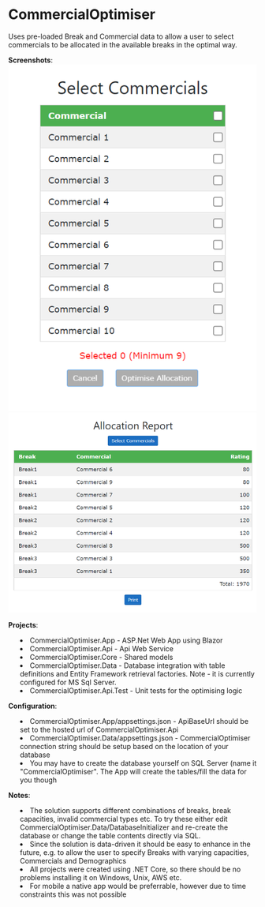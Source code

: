 # CommercialOptimiser

Uses pre-loaded Break and Commercial data to allow a user to select commercials to be allocated in the available breaks in the optimal way.

<b>Screenshots</b>:<br/>
![Alt text](/Screenshots/Commercials.png?raw=true "Commercial Selection")<br/>
![Alt text](/Screenshots/AllocationReport.png?raw=true "Allocation Report")<br/>

<b>Projects</b>:<br/>
<ul style="list-style-position:inside;">
  <li>CommercialOptimiser.App - ASP.Net Web App using Blazor</li>
  <li>CommercialOptimiser.Api - Api Web Service</li>
  <li>CommercialOptimiser.Core - Shared models</li>
  <li>CommercialOptimiser.Data - Database integration with table definitions and Entity Framework retrieval factories. Note - it is currently configured for MS Sql Server.</li>
  <li>CommercialOptimiser.Api.Test - Unit tests for the optimising logic
</ul>
  
<b>Configuration</b>:<br/>
<ul style="list-style-position:inside;">
  <li>CommercialOptimiser.App/appsettings.json - ApiBaseUrl should be set to the hosted url of CommercialOptimiser.Api</li>
  <li>CommercialOptimiser.Data/appsettings.json - CommercialOptimiser connection string should be setup based on the location of your database</li>
  <li>You may have to create the database yourself on SQL Server (name it "CommercialOptimiser". The App will create the tables/fill the data for you though</li>
</ul>

<b>Notes</b>: 
<ul style="list-style-position:inside;">
  <li>The solution supports different combinations of breaks, break capacities, invalid commercial types etc. To try these either edit CommercialOptimiser.Data/DatabaseInitializer and re-create the database or change the table contents directly via SQL.</li>
  <li>Since the solution is data-driven it should be easy to enhance in the future, e.g. to allow the user to specify Breaks with varying capacities, Commercials and Demographics</li>
  <li>All projects were created using .NET Core, so there should be no problems installing it on Windows, Unix, AWS etc.</li>
  <li>For mobile a native app would be preferrable, however due to time constraints this was not possible</li>
</ul>


